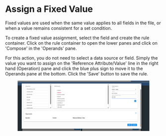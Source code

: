 # Assign a Fixed Value

Fixed values are used when the same value applies to all fields in the file, or when a value remains consistent for a set condition.&#x20;

To create a fixed value assignment, select the field and create the rule container.  Click on the rule container to open the lower panes and click on 'Compose' in the 'Operands' pane.

For this action, you do not need to select a data source or field.  Simply the value you want to assign on the 'Reference Attribute/Value' line in the right hand (Operation) pane and click the blue plus sign to move it to the Operands pane at the bottom.  Click the 'Save' button to save the rule.

<figure><img src="../../../../../.gitbook/assets/image (10).png" alt=""><figcaption></figcaption></figure>
